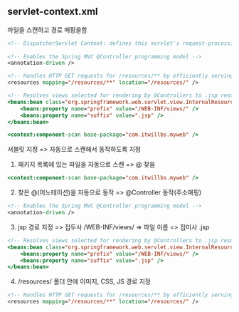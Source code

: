 ## servlet-context.xml
파일을 스캔하고 경로 매핑을함
```jsp
<!-- DispatcherServlet Context: defines this servlet's request-processing infrastructure -->
	
<!-- Enables the Spring MVC @Controller programming model -->
<annotation-driven />

<!-- Handles HTTP GET requests for /resources/** by efficiently serving up static resources in the ${webappRoot}/resources directory -->
<resources mapping="/resources/**" location="/resources/" />

<!-- Resolves views selected for rendering by @Controllers to .jsp resources in the /WEB-INF/views directory -->
<beans:bean class="org.springframework.web.servlet.view.InternalResourceViewResolver">
	<beans:property name="prefix" value="/WEB-INF/views/" />
	<beans:property name="suffix" value=".jsp" />
</beans:bean>

<context:component-scan base-package="com.itwillbs.myweb" />
```
서블릿 지정 => 자동으로 스캔해서 동작하도록 지정
1. 패키지 목록에 있는 파일을 자동으로 스캔 => @ 찾음
```jsp
<context:component-scan base-package="com.itwillbs.myweb" />
```

2. 찾은 @(어노테이션)을 자동으로 동작 => @Controller 동작(주소매핑)
```jsp
<!-- Enables the Spring MVC @Controller programming model -->
<annotation-driven />
```

3. jsp 경로 지정 => 접두사 /WEB-INF/views/ => 파일 이름 => 접미사 .jsp
```jsp
<!-- Resolves views selected for rendering by @Controllers to .jsp resources in the /WEB-INF/views directory -->
<beans:bean class="org.springframework.web.servlet.view.InternalResourceViewResolver">
	<beans:property name="prefix" value="/WEB-INF/views/" />
	<beans:property name="suffix" value=".jsp" />
</beans:bean>
```

4. /resources/ 폴더 안에 이미지, CSS, JS 경로 지정
```jsp
<!-- Handles HTTP GET requests for /resources/** by efficiently serving up static resources in the ${webappRoot}/resources directory -->
<resources mapping="/resources/**" location="/resources/" />
```